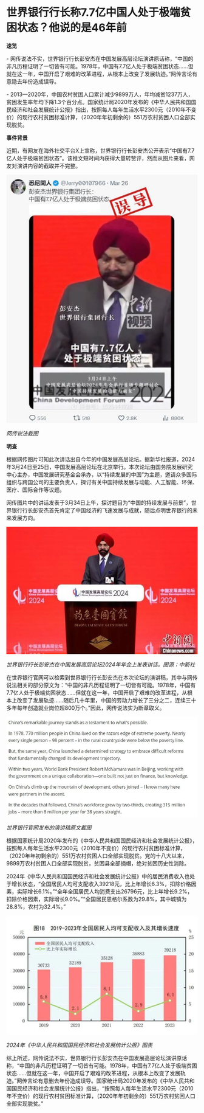 # 世界银行行长称7.7亿中国人处于极端贫困状态？他说的是46年前

**速览**

\-
网传说法不实，世界银行行长彭安杰在中国发展高层论坛演讲原话称，“中国的非凡历程证明了一切皆有可能。1978年，中国有7.7亿人处于极端贫困状态……但就在这一年，中国开启了艰难的改革进程，从根本上改变了发展轨迹。”网传言论有意隐去年份造成误导。

\-
2013—2020年，中国农村贫困人口累计减少9899万人，年均减贫1237万人，贫困发生率年均下降1.3个百分点。国家统计局2020年发布的《中华人民共和国国民经济和社会发展统计公报》指出，按照每人每年生活水平2300元（2010年不变价）的现行农村贫困标准计算，（2020年年初剩余的）551万农村贫困人口全部实现脱贫。

**事件背景**

近期，有网友在海外社交平台X上宣称，世界银行行长彭安杰公开表示“中国有7.7亿人处于极端贫困状态”。该推文短时间内获得大量转赞评，然而从图片来看，网友对演讲内容的截取并不完整。

![74038daf4e3c46a945d725443945b169.jpg](https://raw.githubusercontent.com/qqhsx/qqnews_image/main/2024/03/28/世界银行行长称7.7亿中国人处于极端贫困状态？他说的是46年前/74038daf4e3c46a945d725443945b169.jpg)

 _网传说法截图_

**明查**

根据网传图片可知此次讲话出自今年的中国发展高层论坛。据新华社报道，2024年3月24日至25日，中国发展高层论坛在北京举行。本次论坛由国务院发展研究中心主办，中国发展研究基金会承办，以“持续发展的中国”为主题，邀请众多国际组织与跨国公司的主要负责人，探讨有关中国持续发展与动能、人工智能、环保、医疗、国际合作等议题。

网传图片中的讲话发表于3月34日上午，探讨题目为“中国的持续发展与前景”，世界银行行长彭安杰首先肯定了中国经济的飞速发展与成就，随后点明世界银行的未来发展方向。

![7c0ab0563ede1939e402d19c684255de.jpg](https://raw.githubusercontent.com/qqhsx/qqnews_image/main/2024/03/28/世界银行行长称7.7亿中国人处于极端贫困状态？他说的是46年前/7c0ab0563ede1939e402d19c684255de.jpg)

_世界银行行长彭安杰在中国发展高层论坛2024年年会上发表讲话。图源：中新社_

在世界银行官网可以检索到世界银行行长彭安杰在本次论坛的演讲稿，其中与网传说法相关的部分原文为：“中国的非凡历程证明了一切皆有可能。1978年，中国有7.7亿人处于极端贫困状态……但就在这一年，中国开启了艰难的改革进程，从根本上改变了发展轨迹……随后几十年里，中国的劳动力增长了三分之二，连续三十多年每年创造就业岗位超800万个。”因此，网传说法实为断章取义。

![77fab8eeec5a2cc64eec3482194d9885.jpg](https://raw.githubusercontent.com/qqhsx/qqnews_image/main/2024/03/28/世界银行行长称7.7亿中国人处于极端贫困状态？他说的是46年前/77fab8eeec5a2cc64eec3482194d9885.jpg)

_世界银行官网发布的演讲稿原文截图_

根据国家统计局2020年发布的《中华人民共和国国民经济和社会发展统计公报》，按照每人每年生活水平2300元（2010年不变价）的现行农村贫困标准计算，（2020年年初剩余的）551万农村贫困人口全部实现脱贫。党的十八大以来，9899万农村贫困人口全部实现脱贫，贫困县全部摘帽，绝对贫困历史性消除。

2024年《中华人民共和国国民经济和社会发展统计公报》中的居民消费收入也处于增长状态，“全国居民人均可支配收入39218元，比上年增长6.3%，扣除价格因素，实际增长6.1%。”“全年全国居民人均消费支出26796元，比上年增长9.2%，扣除价格因素，实际增长9.0%。”“全国居民恩格尔系数为29.8%，其中城镇为28.8%，农村为32.4%。”

![8916d6bb0230075678b7753f033fef80.jpg](https://raw.githubusercontent.com/qqhsx/qqnews_image/main/2024/03/28/世界银行行长称7.7亿中国人处于极端贫困状态？他说的是46年前/8916d6bb0230075678b7753f033fef80.jpg)

_2024年《中华人民共和国国民经济和社会发展统计公报》图表_

综上所述，网传说法不实，世界银行行长彭安杰在中国发展高层论坛演讲原话称，“中国的非凡历程证明了一切皆有可能。1978年，中国有7.7亿人处于极端贫困状态……但就在这一年，中国开启了艰难的改革进程，从根本上改变了发展轨迹。”网传言论有意删去年份造成误导。国家统计局2020年发布的《中华人民共和国国民经济和社会发展统计公报》指出，“按照每人每年生活水平2300元（2010年不变价）的现行农村贫困标准计算，（2020年年初剩余的）551万农村贫困人口全部实现脱贫。”

